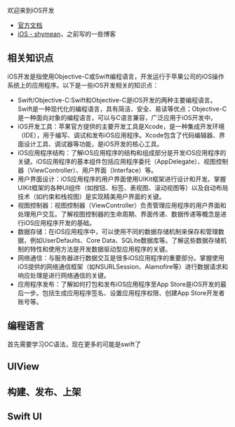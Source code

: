 
欢迎来到iOS开发

* [官方文档](https://developer.apple.com/cn/documentation/)
* [iOS - shymean](https://www.shymean.com/archive/iOS)，之前写的一些博客


## 相关知识点

iOS开发是指使用Objective-C或Swift编程语言，开发运行于苹果公司的iOS操作系统上的应用程序。以下是一些iOS开发相关的知识点：

* Swift/Objective-C:Swift和Objective-C是iOS开发的两种主要编程语言。Swift是一种现代化的编程语言，具有简洁、安全、易读等优点；Objective-C是一种面向对象的编程语言，可以与C语言兼容，广泛应用于iOS开发中。
* iOS开发工具：苹果官方提供的主要开发工具是Xcode，是一种集成开发环境（IDE），用于编写、调试和发布iOS应用程序。Xcode包含了代码编辑器、界面设计工具、调试器等功能，是iOS开发的核心工具。
* iOS应用程序结构：了解iOS应用程序的结构和组成部分是开发iOS应用程序的关键。iOS应用程序的基本组件包括应用程序委托（AppDelegate）、视图控制器（ViewController）、用户界面（Interface）等。
* 用户界面设计：iOS应用程序的用户界面使用UIKit框架进行设计和开发。掌握UIKit框架的各种UI组件（如按钮、标签、表视图、滚动视图等）以及自动布局技术（如约束和栈视图）是实现精美用户界面的关键。
* 视图控制器：视图控制器（ViewController）负责管理应用程序的用户界面和处理用户交互。了解视图控制器的生命周期、界面传递、数据传递等概念是进行iOS应用程序开发的基础。
* 数据存储：在iOS应用程序中，可以使用不同的数据存储机制来保存和管理数据，例如UserDefaults、Core Data、SQLite数据库等。了解这些数据存储机制的特性和使用方法是开发数据驱动型应用程序的关键。
* 网络通信：与服务器进行数据交互是很多iOS应用程序的重要部分。掌握使用iOS提供的网络通信框架（如NSURLSession、Alamofire等）进行数据请求和响应处理是进行网络通信的关键。
* 应用程序发布：了解如何打包和发布iOS应用程序至App Store是iOS开发的最后一步。包括生成应用程序签名、设置应用程序权限、创建App Store开发者账号等。

## 编程语言

首先需要学习OC语法，现在更多的可能是swift了

## UIView

## 构建、发布、上架

## Swift UI


